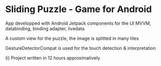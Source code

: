 # Sliding Puzzle - Game for Android

App developped with Android Jetpack components for the UI 
MVVM, databinding, binding adapter, livedata 

A custom view for the puzzle, the image is splitted in many tiles 

GestureDetectorCompat is used for the touch detection & interpretation 

(i) Project written in 12 hours approximatively

